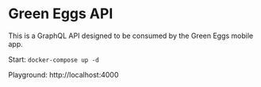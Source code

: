 # Green Eggs API

This is a GraphQL API designed to be consumed by the Green Eggs mobile app.

Start: `docker-compose up -d`

Playground: http://localhost:4000
